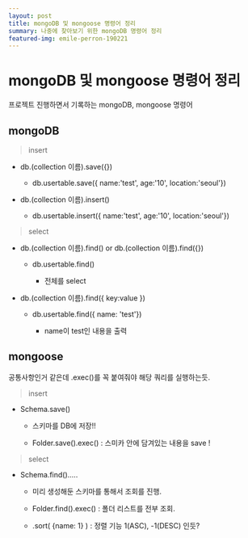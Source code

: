 ```yaml
---
layout: post
title: mongoDB 및 mongoose 명령어 정리
summary: 나중에 찾아보기 위한 mongoDB 명령어 정리
featured-img: emile-perron-190221
---
```


# mongoDB 및 mongoose 명령어 정리

프로젝트 진행하면서 기록하는 mongoDB, mongoose 명령어

## mongoDB

> insert

- db.(collection 이름).save({})

  - db.usertable.save({ name:'test', age:'10', location:'seoul'})

- db.(collection 이름).insert()

  - db.usertable.insert({ name:'test', age:'10', location:'seoul'})

> select

- db.(collection 이름).find() or db.(collection 이름).find({})

  - db.usertable.find()

    - 전체를 select

- db.(collection 이름).find({ key:value })

  - db.usertable.find({ name: 'test'})

    - name이 test인 내용을 출력


## mongoose

공통사항인거 같은데 .exec()를 꼭 붙여줘야 해당 쿼리를 실행하는듯.

> insert

- Schema.save()

  - 스키마를 DB에 저장!!

  - Folder.save().exec() : 스미카 안에 담겨있는 내용을 save !


> select

- Schema.find().....

  - 미리 생성해둔 스키마를 통해서 조회를 진행. 

  - Folder.find().exec() : 폴더 리스트를 전부 조회.

  - .sort( {name: 1} ) : 정렬 기능 1(ASC), -1(DESC) 인듯?